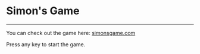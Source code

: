 # Simon's Game

---

You can check out the game here:  [simonsgame.com](https://adi-chikhale21.github.io/Simon-s-Game/)

Press any key to start the game.
